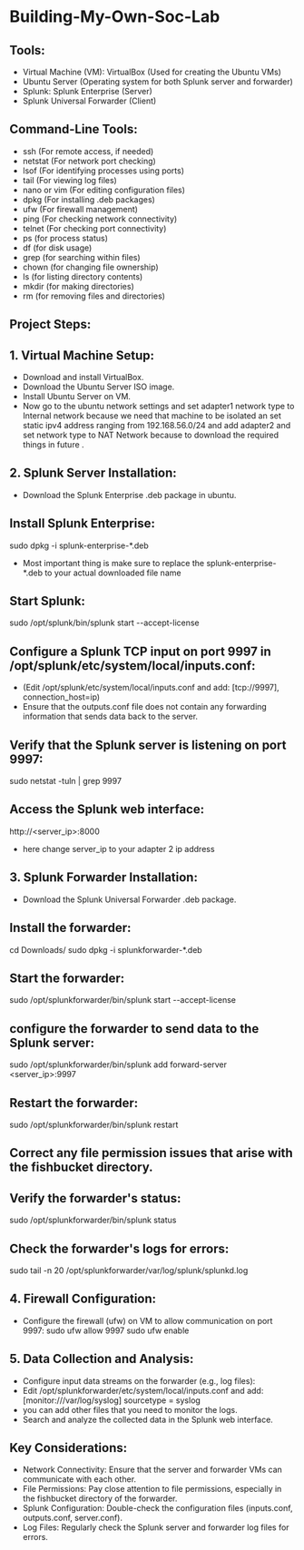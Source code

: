 # Building-My-Own-Soc-Lab

## Tools:
- Virtual Machine (VM): VirtualBox (Used for creating the Ubuntu VMs)
- Ubuntu Server (Operating system for both Splunk server and forwarder)
- Splunk: Splunk Enterprise (Server)
- Splunk Universal Forwarder (Client)
## Command-Line Tools:
- ssh (For remote access, if needed)
- netstat (For network port checking)
- lsof (For identifying processes using ports)
- tail (For viewing log files)
- nano or vim (For editing configuration files)
- dpkg (For installing .deb packages)
- ufw (For firewall management)
- ping (For checking network connectivity)
- telnet (For checking port connectivity)
- ps (for process status)
- df (for disk usage)
- grep (for searching within files)
- chown (for changing file ownership)
- ls (for listing directory contents)
- mkdir (for making directories)
- rm (for removing files and directories)

## Project Steps:

## 1. Virtual Machine Setup:
- Download and install VirtualBox.
- Download the Ubuntu Server ISO image.
- Install Ubuntu Server on VM.
- Now go to the ubuntu network settings and set adapter1 network type to Internal network because we need that machine to be isolated an set static ipv4 address ranging from 192.168.56.0/24 and add adapter2  and set network type to NAT Network because to download the required things in future  .

## 2. Splunk Server Installation:
- Download the Splunk Enterprise .deb package in ubuntu.
## Install Splunk Enterprise:
sudo dpkg -i splunk-enterprise-*.deb
- Most important thing is make sure to replace the splunk-enterprise-*.deb to your actual downloaded file name
## Start Splunk:
sudo /opt/splunk/bin/splunk start --accept-license
## Configure a Splunk TCP input on port 9997 in /opt/splunk/etc/system/local/inputs.conf:
- (Edit /opt/splunk/etc/system/local/inputs.conf and add: [tcp://9997], connection_host=ip)
- Ensure that the outputs.conf file does not contain any forwarding information that sends data back to the server.
## Verify that the Splunk server is listening on port 9997:
sudo netstat -tuln | grep 9997
## Access the Splunk web interface:
http://<server_ip>:8000
- here change server_ip to your adapter 2 ip address

## 3. Splunk Forwarder Installation:
- Download the Splunk Universal Forwarder .deb package.
## Install the forwarder:
cd Downloads/
sudo dpkg -i splunkforwarder-*.deb
## Start the forwarder:
sudo /opt/splunkforwarder/bin/splunk start --accept-license
## configure the forwarder to send data to the Splunk server:
sudo /opt/splunkforwarder/bin/splunk add forward-server <server_ip>:9997
## Restart the forwarder:
sudo /opt/splunkforwarder/bin/splunk restart
## Correct any file permission issues that arise with the fishbucket directory.
## Verify the forwarder's status:
sudo /opt/splunkforwarder/bin/splunk status
## Check the forwarder's logs for errors:
sudo tail -n 20 /opt/splunkforwarder/var/log/splunk/splunkd.log

## 4. Firewall Configuration:
- Configure the firewall (ufw) on VM to allow communication on port 9997:
sudo ufw allow 9997
sudo ufw enable

## 5. Data Collection and Analysis:
- Configure input data streams on the forwarder (e.g., log files):
- Edit /opt/splunkforwarder/etc/system/local/inputs.conf and add:
  [monitor:///var/log/syslog]
  sourcetype = syslog
- you can add other files that you need to monitor the logs.
- Search and analyze the collected data in the Splunk web interface.

## Key Considerations:
- Network Connectivity: Ensure that the server and forwarder VMs can communicate with each other.
- File Permissions: Pay close attention to file permissions, especially in the fishbucket directory of the forwarder.
- Splunk Configuration: Double-check the configuration files (inputs.conf, outputs.conf, server.conf).
- Log Files: Regularly check the Splunk server and forwarder log files for errors.
